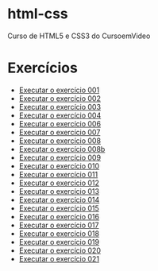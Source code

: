 # html-css
 Curso de HTML5 e CSS3 do CursoemVideo

<h1>Exercícios</h1>
<ul>
    <li><a href="https://leonardoclerton.github.io/html-css/exercicios/ex001/">Executar o exercício 001</a></li>
    <li><a href="https://leonardoclerton.github.io/html-css/exercicios/ex002/">Executar o exercício 002</a></li>
    <li><a href="https://leonardoclerton.github.io/html-css/exercicios/ex003/">Executar o exercício 003</a></li>
    <li><a href="https://leonardoclerton.github.io/html-css/exercicios/ex004/">Executar o exercício 004</a></li>
    <li><a href="https://leonardoclerton.github.io/html-css/exercicios/ex005/">Executar o exercício 006</a></li>
    <li><a href="https://leonardoclerton.github.io/html-css/exercicios/ex006/">Executar o exercício 007</a></li>
    <li><a href="https://leonardoclerton.github.io/html-css/exercicios/ex008/">Executar o exercício 008</a></li>
    <li><a href="https://leonardoclerton.github.io/html-css/exercicios/ex008b/">Executar o exercício 008b</a></li>
    <li><a href="https://leonardoclerton.github.io/html-css/exercicios/ex009/">Executar o exercício 009</a></li>
    <li><a href="https://leonardoclerton.github.io/html-css/exercicios/ex010/">Executar o exercício 010</a></li>
    <li><a href="https://leonardoclerton.github.io/html-css/exercicios/ex011/">Executar o exercício 011</a></li>
    <li><a href="https://leonardoclerton.github.io/html-css/exercicios/ex012/">Executar o exercício 012</a></li>
    <li><a href="https://leonardoclerton.github.io/html-css/exercicios/ex013/">Executar o exercício 013</a></li>
    <li><a href="https://leonardoclerton.github.io/html-css/exercicios/ex014/">Executar o exercício 014</a></li>
    <li><a href="https://leonardoclerton.github.io/html-css/exercicios/ex015/cor01.html">Executar o exercício 015</a></li>
    <li><a href="https://leonardoclerton.github.io/html-css/exercicios/ex016/index.html">Executar o exercício 016</a></li>
    <li><a href="https://leonardoclerton.github.io/html-css/exercicios/ex017/index.html">Executar o exercício 017</a></li>
    <li><a href="https://leonardoclerton.github.io/html-css/exercicios/ex018/index.html">Executar o exercício 018</a></li>
    <li><a href="https://leonardoclerton.github.io/html-css/exercicios/ex019/index.html">Executar o exercício 019</a></li>
    <li><a href="https://leonardoclerton.github.io/html-css/exercicios/ex020/index.html">Executar o exercício 020</a></li>
    <li><a href="https://leonardoclerton.github.io/html-css/exercicios/ex021/index.html">Executar o exercício 021</a></li>
</ul>